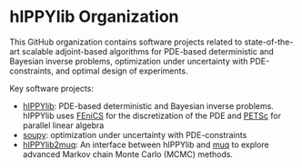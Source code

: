 # hIPPYlib Organization

This GitHub organization contains software projects related to state-of-the-art scalable adjoint-based algorithms for PDE-based deterministic and Bayesian inverse problems, optimization under uncertainty with PDE-constraints, and optimal design of experiments.

Key software projects:

- [hIPPYlib](github.com/hippylib/hippylib): PDE-based deterministic and Bayesian inverse problems. hIPPYlib uses [FEniCS](fenicsproject.org) for the discretization of the PDE and [PETSc](petsc.org) for parallel linear algebra
- [soupy](github.com/hippylib/soupy): optimization under uncertainty with PDE-constraints
- [hIPPYlib2muq](github.com/hippylib/hippylib2muq): An interface between hIPPYlib and [muq](muq.mit.edu/) to explore advanced Markov chain Monte Carlo (MCMC) methods.
  


